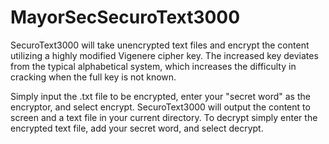 # MayorSecSecuroText3000

SecuroText3000 will take unencrypted text files and encrypt the content utilizing a highly modified Vigenere cipher key. The increased key deviates from the typical alphabetical system, which increases the difficulty in cracking when the full key is not known.  

Simply input the .txt file to be encrypted, enter your "secret word" as the encryptor, and select encrypt.  SecuroText3000 will output the content to screen and a text file in your current directory.  To decrypt simply enter the encrypted text file, add your secret word, and select decrypt.  
